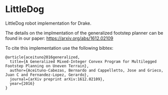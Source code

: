 # LittleDog
LittleDog robot implementation for Drake.

The details on the implmentation of the generalized footstep planner can be found in our paper: https://arxiv.org/abs/1612.02109

To cite this implementation use the following bibtex:
```
@article{aceituno2016generalized,
  title={A Generalized Mixed-Integer Convex Program for Multilegged Footstep Planning on Uneven Terrain},
  author={Aceituno-Cabezas, Bernardo and Cappelletto, Jose and Grieco, Juan C and Fernandez-Lopez, Gerardo},
  journal={arXiv preprint arXiv:1612.02109},
  year={2016}
}

```
